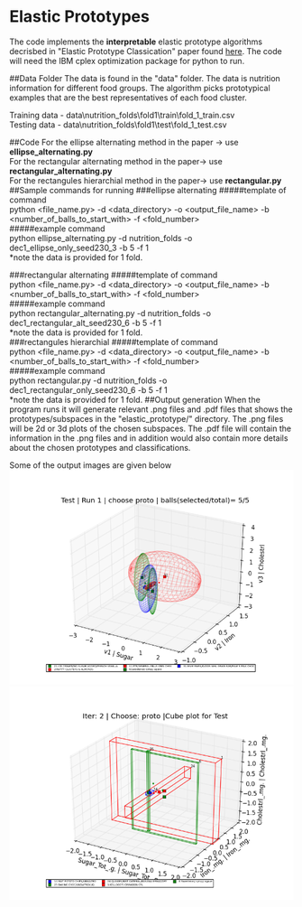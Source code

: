 # Elastic Prototypes

The code implements the **interpretable** elastic prototype algorithms decrisbed in "Elastic Prototype Classication" paper found [here](https://github.com/prashan/elastic_prototype/blob/master/Elastic_Prototype_Classification_paper_submitted_to_JAIR.pdf). The code will need the IBM cplex optimization package for python to run. 

##Data Folder
The data is found in the "data" folder. The data is nutrition information for different food groups. The algorithm picks prototypical examples that are the best representatives of each food cluster.  
  
Training data - data\nutrition_folds\fold1\train\fold_1_train.csv  
Testing data  - data\nutrition_folds\fold1\test\fold_1_test.csv

##Code
For the ellipse alternating method in the paper -> use **ellipse_alternating.py**  
For the rectangular alternating method in the paper-> use **rectangular_alternating.py**  
For the rectangules hierarchial method in the paper-> use **rectangular.py**
##Sample commands for running 
###ellipse alternating
#####template of command  
python \<file_name.py\> -d \<data_directory\> -o \<output_file_name\> -b \<number_of_balls_to_start_with\> -f \<fold_number\>  
#####example command  
python ellipse_alternating.py -d nutrition_folds -o dec1_ellipse_only_seed230_3 -b 5 -f 1  
*note the data is provided for 1 fold.

###rectangular alternating
#####template of command  
python \<file_name.py\> -d \<data_directory\> -o \<output_file_name\> -b \<number_of_balls_to_start_with\> -f \<fold_number\>  
#####example command  
python rectangular_alternating.py -d nutrition_folds -o dec1_rectangular_alt_seed230_6 -b 5 -f 1  
*note the data is provided for 1 fold.  
###rectangules hierarchial 
#####template of command  
python \<file_name.py\> -d \<data_directory\> -o \<output_file_name\> -b \<number_of_balls_to_start_with\> -f \<fold_number\>  
#####example command  
python rectangular.py -d nutrition_folds -o dec1_rectangular_only_seed230_6 -b 5 -f 1  
*note the data is provided for 1 fold.
##Output generation
When the program runs it will generate relevant .png files and .pdf files that shows the prototypes/subspaces in the "elastic_prototype/" directory. The .png files will be 2d or 3d plots of the chosen subspaces. The .pdf file will contain the information in the .png files and in addition would also contain more details about the chosen prototypes and classifications.

Some of the output images are given below
![Image of ellipse alternating](https://github.com/prashan/elastic_prototype/blob/master/images/ellipse_alternating_iter1_choose_proto.png)
![Image of ellipse alternating](https://github.com/prashan/elastic_prototype/blob/master/images/rectangular_alternating.png)



